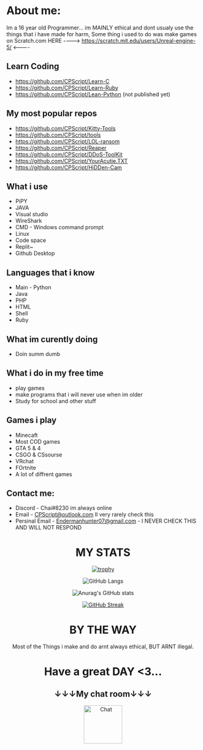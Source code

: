 <div align=center>
    <img src="https://komarev.com/ghpvc/?username=CPScript&style=flat-square&color=blue" alt=""/>
</div>

<div align="left">

# About me:
Im a 16 year old Programmer... im MAINLY ethical and dont usualy use the things that i have made for harm, Some thing i used to do was make games on Scratch.com HERE ----> https://scratch.mit.edu/users/Unreal-engine-5/ <----
           
           

## Learn Coding
* https://github.com/CPScript/Learn-C
* https://github.com/CPScript/Learn-Ruby                                                                                                             
* https://github.com/CPScript/Lean-Python (not published yet)
                                                                                                                      
                                                                                                                      
                                                                                                                  
                                                                                                                      
## My most popular repos

* https://github.com/CPScript/Kitty-Tools
* https://github.com/CPScript/tools
* https://github.com/CPScript/LOL-ransom
* https://github.com/CPScript/Reaper
* https://github.com/CPScript/DDoS-ToolKit
* https://github.com/CPScript/YourAcutie.TXT
* https://github.com/CPScript/HiDDen-Cam           

## What i use
* PiPY 
* JAVA          
* Visual studio         
* WireShark          
* CMD - Windows command prompt          
* Linux          
* Code space
* Replit~
* Github Desktop
           
## Languages that i know
* Main - Python
* Java
* PHP
* HTML
* Shell
* Ruby
           
## What im curently doing
* Doin summ dumb
           
## What i do in my free time
* play games
* make programs that i will never use when im older
* Study for school and other stuff
           
           
## Games i play
* Minecaft
* Most COD games         
* GTA 5 & 4          
* CSGO & CSsourse          
* VRchat                    
* FOrtnite   
* A lot of diffrent games
           
           
## Contact me:
* Discord - Chai#8230  im always online         
* Email - CPScript@outlook.com  Il very rarely check this
* Persinal Email - Endermanhunter07@gmail.com - I NEVER CHECK THIS AND WILL NOT RESPOND          

           
           
           
           
           
           
           
           
           
<div align="center">



# MY STATS
           
[![trophy](https://github-profile-trophy.vercel.app/?username=CPScript)](https://github.com/CPScript/github-profile-trophy)
 
![GitHub Langs](https://github-readme-stats.vercel.app/api/top-langs/?username=CPScript&layout=compact&theme=blue-green)

![Anurag's GitHub stats](https://github-readme-stats.vercel.app/api?username=CPScript&show_icons=true&theme=synthwave)

[![GitHub Streak](https://github-readme-streak-stats.herokuapp.com?user=CPScript&theme=hacker&date_format=M%20j%5B%2C%20Y%5D)](https://git.io/streak-stats)
           


 
 
 
# BY THE WAY
Most of the Things i make and do arnt always ethical, BUT ARNT illegal.

<div align="center">

# Have a great DAY <3... 
## ↓↓↓My chat room↓↓↓
 
<a href="https://organizations.minnit.chat/770249523178200/CoffeeChat" target="_blank"><img src="https://encrypted-tbn0.gstatic.com/images?q=tbn:ANd9GcQNyeE1WLMdrs2CC4dRi_i4gfCQahtjMsgn4g&usqp=CAU" alt="Chat" height="100" width="100"></a>
